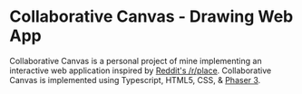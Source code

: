 # Collaborative Canvas - Drawing Web App

Collaborative Canvas is a personal project of mine implementing an interactive web application inspired by [Reddit's \/r\/place](https://en.wikipedia.org/wiki/Place_(Reddit) "Reddit's /r/place"). Collaborative Canvas is implemented using Typescript, HTML5, CSS, & [Phaser 3](https://github.com/photonstorm/phaser "Phaser 3").




